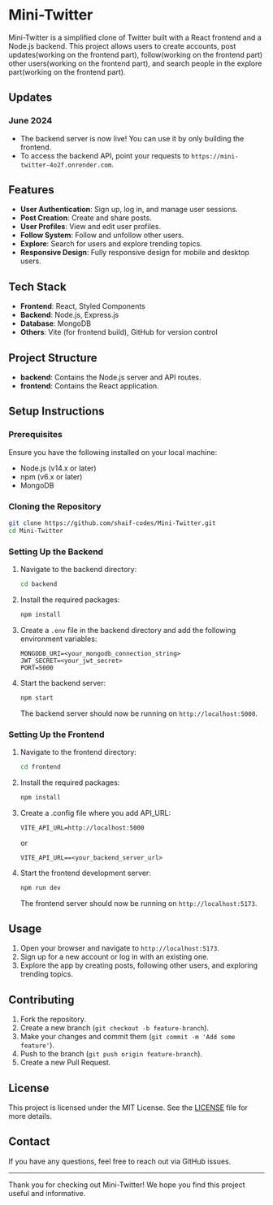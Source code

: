 
# Mini-Twitter

Mini-Twitter is a simplified clone of Twitter built with a React frontend and a Node.js backend. This project allows users to create accounts, post updates(working on the frontend part), follow(working on the frontend part) other users(working on the frontend part), and search people in the explore part(working on the frontend part).

## Updates

### June 2024
- The backend server is now live! You can use it by only building the frontend. 
- To access the backend API, point your requests to `https://mini-twitter-4o2f.onrender.com`.

## Features

- **User Authentication**: Sign up, log in, and manage user sessions.
- **Post Creation**: Create and share posts.
- **User Profiles**: View and edit user profiles.
- **Follow System**: Follow and unfollow other users.
- **Explore**: Search for users and explore trending topics.
- **Responsive Design**: Fully responsive design for mobile and desktop users.

## Tech Stack

- **Frontend**: React, Styled Components
- **Backend**: Node.js, Express.js
- **Database**: MongoDB
- **Others**: Vite (for frontend build), GitHub for version control

## Project Structure

- **backend**: Contains the Node.js server and API routes.
- **frontend**: Contains the React application.

## Setup Instructions

### Prerequisites

Ensure you have the following installed on your local machine:

- Node.js (v14.x or later)
- npm (v6.x or later)
- MongoDB

### Cloning the Repository

```bash
git clone https://github.com/shaif-codes/Mini-Twitter.git
cd Mini-Twitter
```

### Setting Up the Backend

1. Navigate to the backend directory:

    ```bash
    cd backend
    ```

2. Install the required packages:

    ```bash
    npm install
    ```

3. Create a `.env` file in the backend directory and add the following environment variables:

    ```env
    MONGODB_URI=<your_mongodb_connection_string>
    JWT_SECRET=<your_jwt_secret>
    PORT=5000
    ```

4. Start the backend server:

    ```bash
    npm start
    ```

    The backend server should now be running on `http://localhost:5000`.

### Setting Up the Frontend

1. Navigate to the frontend directory:

    ```bash
    cd frontend
    ```

2. Install the required packages:

    ```bash
    npm install
    ```

3. Create a .config file where you add API_URL:
    ```
    VITE_API_URL=http://localhost:5000
    ```
    or
   ```
   VITE_API_URL==<your_backend_server_url>
    ```
   

5. Start the frontend development server:

    ```bash
    npm run dev
    ```

    The frontend server should now be running on `http://localhost:5173`.

## Usage

1. Open your browser and navigate to `http://localhost:5173`.
2. Sign up for a new account or log in with an existing one.
3. Explore the app by creating posts, following other users, and exploring trending topics.

## Contributing

1. Fork the repository.
2. Create a new branch (`git checkout -b feature-branch`).
3. Make your changes and commit them (`git commit -m 'Add some feature'`).
4. Push to the branch (`git push origin feature-branch`).
5. Create a new Pull Request.

## License

This project is licensed under the MIT License. See the [LICENSE](LICENSE) file for more details.

## Contact

If you have any questions, feel free to reach out via GitHub issues.

---

Thank you for checking out Mini-Twitter! We hope you find this project useful and informative.
```
